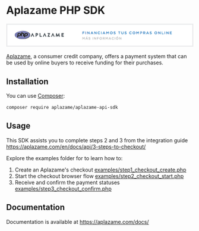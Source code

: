 # Aplazame PHP SDK

[![Aplazame](docs/banner-728-white-php.png)](https://aplazame.com)

[Aplazame](https://aplazame.com), a consumer credit company, offers a payment system that can be
used by online buyers to receive funding for their purchases.


## Installation

You can use [Composer](https://getcomposer.org):

```bash
composer require aplazame/aplazame-api-sdk
```


## Usage


This SDK assists you to complete steps 2 and 3 from the integration guide https://aplazame.com/en/docs/api/3-steps-to-checkout/

Explore the examples folder for to learn how to:
 1. Create an Aplazame's checkout [examples/step1_checkout_create.php](examples/step1_checkout_create.php)
 2. Start the checkout browser flow [examples/step2_checkout_start.php](examples/step2_checkout_start.php)
 3. Receive and confirm the payment statuses [examples/step3_checkout_confirm.php](examples/step3_checkout_confirm.php)


## Documentation

Documentation is available at https://aplazame.com/docs/
